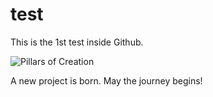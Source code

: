 # test
This is the 1st test inside Github.

![Pillars of Creation](https://user-images.githubusercontent.com/118413324/202349486-10a548e0-43e0-462d-9fd6-f69c21a3768a.jpg)


A new project is born.
May the journey begins!
